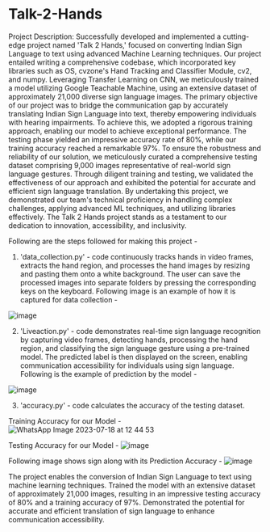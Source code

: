 # Talk-2-Hands
Project Description:
Successfully developed and implemented a cutting-edge project named 'Talk 2 Hands,' focused on converting Indian Sign Language to text using advanced Machine Learning techniques. Our project entailed writing a comprehensive codebase, which incorporated key libraries such as OS, cvzone's Hand Tracking and Classifier Module, cv2, and numpy. Leveraging Transfer Learning on CNN, we meticulously trained a model utilizing Google Teachable Machine, using an extensive dataset of approximately 21,000 diverse sign language images. The primary objective of our project was to bridge the communication gap by accurately translating Indian Sign Language into text, thereby empowering individuals with hearing impairments. To achieve this, we adopted a rigorous training approach, enabling our model to achieve exceptional performance. The testing phase yielded an impressive accuracy rate of 80%, while our training accuracy reached a remarkable 97%.
To ensure the robustness and reliability of our solution, we meticulously curated a comprehensive testing dataset comprising 9,000 images representative of real-world sign language gestures. Through diligent training and testing, we validated the effectiveness of our approach and exhibited the potential for accurate and efficient sign language translation. By undertaking this project, we demonstrated our team's technical proficiency in handling complex challenges, applying advanced ML techniques, and utilizing libraries effectively. The Talk 2 Hands project stands as a testament to our dedication to innovation, accessibility, and inclusivity.

Following are the steps followed for making this project - 
1. 'data_collection.py' - code continuously tracks hands in video frames, extracts the hand region, and processes the hand images by resizing and pasting them onto a white background. The user can save the processed images into separate folders by pressing the corresponding keys on the keyboard. Following image is an example of how it is captured for data collection -
   
![image](https://github.com/Durvesh001/Talk-2-Hands/assets/75305014/62113e54-449e-4755-80f4-79fa7bf2697d)


2. 'Liveaction.py' - code demonstrates real-time sign language recognition by capturing video frames, detecting hands, processing the hand region, and classifying the sign language gesture using a pre-trained model. The predicted label is then displayed on the screen, enabling communication accessibility for individuals using sign language. Following is the example of prediction by the model -

![image](https://github.com/Durvesh001/Talk-2-Hands/assets/75305014/f8a0eb2b-a269-45a9-99f3-acdca8412dfc)


3. 'accuracy.py' - code calculates the accuracy of the testing dataset.

Training Accuracy for our Model -
![WhatsApp Image 2023-07-18 at 12 44 53](https://github.com/Durvesh001/Talk-2-Hands/assets/75305014/8508590b-085e-42e6-9d7b-91f519b8f710)


Testing Accuracy for our Model - 
![image](https://github.com/Durvesh001/Talk-2-Hands/assets/75305014/d0f635f8-de3a-4ca8-8687-012e029a8be0)


Following image shows sign along with its Prediction Accuracy - 
![image](https://github.com/Durvesh001/Talk-2-Hands/assets/75305014/ff9ca519-c278-463d-ad05-1453cbe6ee5c)





The project enables the conversion of Indian Sign Language to text using machine learning techniques. Trained the model with an extensive dataset of approximately 21,000 images, resulting in an impressive testing accuracy of 80% and a training accuracy of 97%. Demonstrated the potential for accurate and efficient translation of sign language to enhance communication accessibility.
